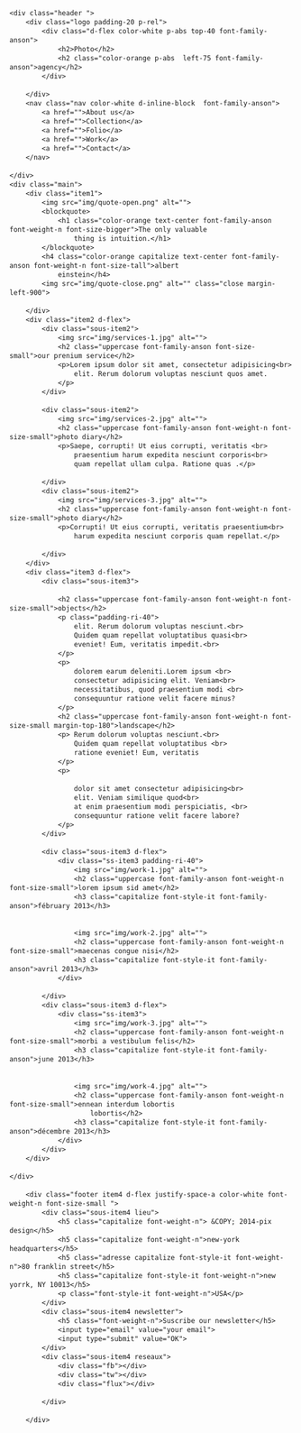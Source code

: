 <!DOCTYPE html>
<html lang="en">

<head>
    <link rel="stylesheet" href="style.css">
    <link rel="stylesheet" href="framework.css">
    <title>Prix Design</title>
    <meta charset="utf-8">
</head>

<body>

    <div class="header ">
        <div class="logo padding-20 p-rel">
            <div class="d-flex color-white p-abs top-40 font-family-anson">
                <h2>Photo</h2>
                <h2 class="color-orange p-abs  left-75 font-family-anson">agency</h2>
            </div>

        </div>
        <nav class="nav color-white d-inline-block  font-family-anson">
            <a href="">About us</a>
            <a href="">Collection</a>
            <a href="">Folio</a>
            <a href="">Work</a>
            <a href="">Contact</a>
        </nav>

    </div>
    <div class="main">
        <div class="item1">
            <img src="img/quote-open.png" alt="">
            <blockquote>
                <h1 class="color-orange text-center font-family-anson font-weight-n font-size-bigger">The only valuable
                    thing is intuition.</h1>
            </blockquote>
            <h4 class="color-orange capitalize text-center font-family-anson font-weight-n font-size-tall">albert
                einstein</h4>
            <img src="img/quote-close.png" alt="" class="close margin-left-900">

        </div>
        <div class="item2 d-flex">
            <div class="sous-item2">
                <img src="img/services-1.jpg" alt="">
                <h2 class="uppercase font-family-anson font-size-small">our prenium service</h2>
                <p>Lorem ipsum dolor sit amet, consectetur adipisicing<br>
                    elit. Rerum dolorum voluptas nesciunt quos amet.
                </p>
            </div>

            <div class="sous-item2">
                <img src="img/services-2.jpg" alt="">
                <h2 class="uppercase font-family-anson font-weight-n font-size-small">photo diary</h2>
                <p>Saepe, corrupti! Ut eius corrupti, veritatis <br>
                    praesentium harum expedita nesciunt corporis<br>
                    quam repellat ullam culpa. Ratione quas .</p>

            </div>
            <div class="sous-item2">
                <img src="img/services-3.jpg" alt="">
                <h2 class="uppercase font-family-anson font-weight-n font-size-small">photo diary</h2>
                <p>Corrupti! Ut eius corrupti, veritatis praesentium<br>
                    harum expedita nesciunt corporis quam repellat.</p>

            </div>
        </div>
        <div class="item3 d-flex">
            <div class="sous-item3">

                <h2 class="uppercase font-family-anson font-weight-n font-size-small">objects</h2>
                <p class="padding-ri-40">
                    elit. Rerum dolorum voluptas nesciunt.<br>
                    Quidem quam repellat voluptatibus quasi<br>
                    eveniet! Eum, veritatis impedit.<br>
                </p>
                <p>
                    dolorem earum deleniti.Lorem ipsum <br>
                    consectetur adipisicing elit. Veniam<br>
                    necessitatibus, quod praesentium modi <br>
                    consequuntur ratione velit facere minus?
                </p>
                <h2 class="uppercase font-family-anson font-weight-n font-size-small margin-top-180">landscape</h2>
                <p> Rerum dolorum voluptas nesciunt.<br>
                    Quidem quam repellat voluptatibus <br>
                    ratione eveniet! Eum, veritatis
                </p>
                <p>

                    dolor sit amet consectetur adipisicing<br>
                    elit. Veniam similique quod<br>
                    at enim praesentium modi perspiciatis, <br>
                    consequuntur ratione velit facere labore?
                </p>
            </div>

            <div class="sous-item3 d-flex">
                <div class="ss-item3 padding-ri-40">
                    <img src="img/work-1.jpg" alt="">
                    <h2 class="uppercase font-family-anson font-weight-n font-size-small">lorem ipsum sid amet</h2>
                    <h3 class="capitalize font-style-it font-family-anson">fébruary 2013</h3>


                    <img src="img/work-2.jpg" alt="">
                    <h2 class="uppercase font-family-anson font-weight-n font-size-small">maecenas congue nisi</h2>
                    <h3 class="capitalize font-style-it font-family-anson">avril 2013</h3>
                </div>

            </div>
            <div class="sous-item3 d-flex">
                <div class="ss-item3">
                    <img src="img/work-3.jpg" alt="">
                    <h2 class="uppercase font-family-anson font-weight-n font-size-small">morbi a vestibulum felis</h2>
                    <h3 class="capitalize font-style-it font-family-anson">june 2013</h3>


                    <img src="img/work-4.jpg" alt="">
                    <h2 class="uppercase font-family-anson font-weight-n font-size-small">ennean interdum lobortis
                        lobortis</h2>
                    <h3 class="capitalize font-style-it font-family-anson">décembre 2013</h3>
                </div>
            </div>
        </div>

    </div>

        <div class="footer item4 d-flex justify-space-a color-white font-weight-n font-size-small ">
            <div class="sous-item4 lieu">
                <h5 class="capitalize font-weight-n"> &COPY; 2014-pix design</h5>
                <h5 class="capitalize font-weight-n">new-york headquarters</h5>
                <h5 class="adresse capitalize font-style-it font-weight-n">80 franklin street</h5>
                <h5 class="capitalize font-style-it font-weight-n">new yorrk, NY 10013</h5>
                <p class="font-style-it font-weight-n">USA</p>
            </div>
            <div class="sous-item4 newsletter">
                <h5 class="font-weight-n">Suscribe our newsletter</h5>
                <input type="email" value="your email">
                <input type="submit" value="OK">
            </div>
            <div class="sous-item4 reseaux">
                <div class="fb"></div>
                <div class="tw"></div>
                <div class="flux"></div>

            </div>

        </div>
   
</body>


</html>
